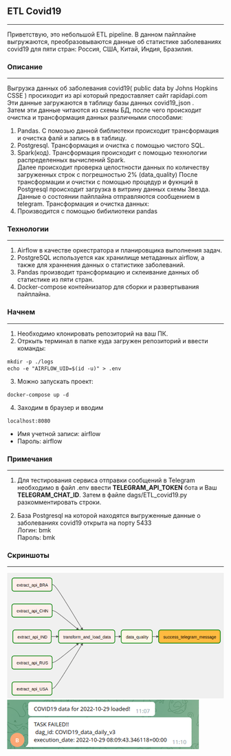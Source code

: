 ## ETL Covid19
___

Приветствую, это небольшой ETL pipeline.
В данном пайплайне выгружаются, преобразовываются данные об статистике заболеваниях covid19
для пяти стран: Россия, США, Китай, Индия, Бразилия.

### Описание
___
Выгрузка данных об заболевания covid19( public data by Johns Hopkins CSSE ) просиходит из api который предоставляет сайт rapidapi.com <br>
Эти данные загружаются в таблицу базы данных covid19_json . <br>
Затем эти данные читаются из схемы БД, после чего происходит очистка и трансформация данных различными способами:<br>
1. Pandas. С помозью данной библиотеки происходит трансформация и очистка фалй и запись в в таблицу.<br>
2. Postgresql. Трансформация и очистка с помощью чистого SQL.<br>
3. Spark(код). Трансформация происходит с помощью технологии распределенных вычислений Spark.<br>
Далее происходит проверка целостности данных по количеству загруженных строк с погрешностью 2% (data_quality)
После трансформации и очистки с помощью процедур и фукнций в Postgresql происходит загрузка в витрину данных схемы Звезда.<br>
Данные о состоянии пайплайна отправляются сообщением в telegram.
Трансформация и очистка данных:
1. Производится с помощью бибилиотеки pandas 

### Технологии
___
1. Airflow в качестве оркестратора и планировщика выполнения задач. <br>
2. PostgreSQL используется как хранилище метаданных airflow, а также для храннения данных о статистике заболеваний.<br>
3. Pandas производит трансформацию и склеивание данных об статистике из пяти стран. <br>
4. Docker-compose контейнизатор для сборки и развертывания пайплайна.

### Начнем
___
1. Необходимо клонировать репозиторий на ваш ПК.
2. Отркыть терминал в папке куда загружен репозиторий и ввести команды:
```commandline
mkdir -p ./logs
echo -e "AIRFLOW_UID=$(id -u)" > .env
```
3. Можно запускать проект:
```commandline
docker-compose up -d
```
4. Заходим в браузер и вводим<br>
```commandline
localhost:8080
```
+ Имя учетной записи: airflow <br>
+ Пароль: airflow <br>

### Примечания
___
1. Для тестирования сервиса отправки сообщений в Telegram необходимо в файл .env ввести <b>TELEGRAM_API_TOKEN</b> бота и Ваш <b>TELEGRAM_CHAT_ID</b>.
   Затем в файле dags/ETL_covid19.py разкомментировать строки.

2. База Postgresql на которой находятся выгруженные данные о заболеваниях covid19 открыта на порту 5433 <br>
   Логин: bmk <br>
   Пароль: bmk <br>

### Скриншоты
___
![ETL_covid19_dag_graph](https://github.com/Bambik-git/ETL_covid19/blob/main/img/airflow_dag_graph.png)
![Telegram message](https://github.com/Bambik-git/ETL_covid19/blob/main/img/telegram.png)
